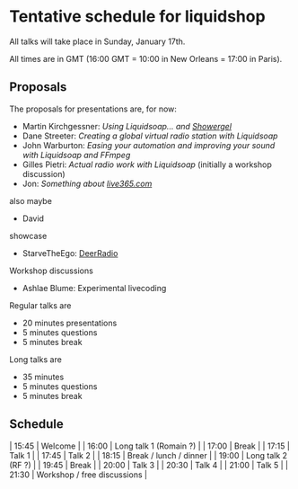 Tentative schedule for liquidshop
=================================

All talks will take place in Sunday, January 17th.

All times are in GMT (16:00 GMT = 10:00 in New Orleans = 17:00 in Paris).

Proposals
---------

The proposals for presentations are, for now:

- Martin Kirchgessner: _Using Liquidsoap... and [Showergel](https://github.com/martinkirch/showergel)_
- Dane Streeter: _Creating a global virtual radio station with Liquidsoap_
- John	Warburton: _Easing your automation and improving your sound with Liquidsoap and FFmpeg_
- Gilles Pietri: _Actual radio work with Liquidsoap_ (initially a workshop discussion)
- Jon: _Something about [live365.com](http://live365.com)_

also maybe

- David

showcase

- StarveTheEgo: [DeerRadio](https://www.youtube.com/watch?v=w5sXZDRdbBo)

Workshop discussions

- Ashlae Blume: Experimental livecoding

Regular talks are

- 20 minutes presentations
- 5 minutes questions
- 5 minutes break

Long talks are

- 35 minutes
- 5 minutes questions
- 5 minutes break

Schedule
--------

| 15:45 | Welcome |
| 16:00 | Long talk 1 (Romain ?) |
| 17:00 | Break |
| 17:15 | Talk 1 |
| 17:45 | Talk 2 |
| 18:15 | Break / lunch / dinner |
| 19:00 | Long talk 2 (RF ?) |
| 19:45 | Break |
| 20:00 | Talk 3 |
| 20:30 | Talk 4 |
| 21:00 | Talk 5 |
| 21:30 | Workshop / free discussions |
